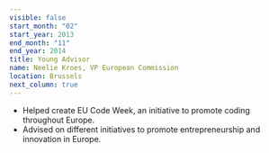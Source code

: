 ```yaml
---
visible: false
start_month: "02"
start_year: 2013
end_month: "11"
end_year: 2014
title: Young Advisor
name: Neelie Kroes, VP European Commission
location: Brussels
next_column: true
---
```

- Helped create EU Code Week, an initiative to promote coding throughout Europe.
- Advised on different initiatives to promote entrepreneurship and innovation in Europe.